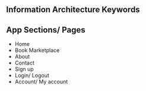 ## Information Architecture Keywords

## App Sections/ Pages

- Home
- Book Marketplace
- About
- Contact
- Sign up
- Login/ Logout
- Account/ My account
